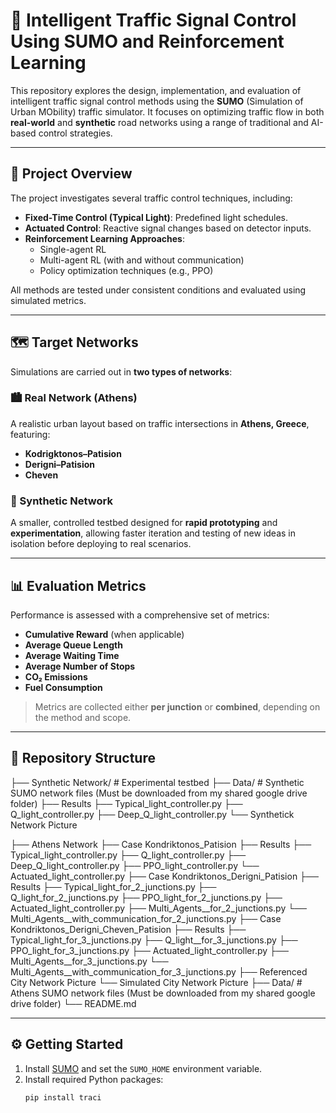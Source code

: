 # 🚦 Intelligent Traffic Signal Control Using SUMO and Reinforcement Learning

This repository explores the design, implementation, and evaluation of intelligent traffic signal control methods using the **SUMO** (Simulation of Urban MObility) traffic simulator. It focuses on optimizing traffic flow in both **real-world** and **synthetic** road networks using a range of traditional and AI-based control strategies.

---

## 📌 Project Overview

The project investigates several traffic control techniques, including:

- **Fixed-Time Control (Typical Light)**: Predefined light schedules.
- **Actuated Control**: Reactive signal changes based on detector inputs.
- **Reinforcement Learning Approaches**:
  - Single-agent RL
  - Multi-agent RL (with and without communication)
  - Policy optimization techniques (e.g., PPO)

All methods are tested under consistent conditions and evaluated using simulated metrics.

---

## 🗺️ Target Networks

Simulations are carried out in **two types of networks**:

### 🏙 Real Network (Athens)
A realistic urban layout based on traffic intersections in **Athens, Greece**, featuring:

- **Kodrigktonos–Patision**
- **Derigni–Patision**
- **Cheven**

### 🧪 Synthetic Network
A smaller, controlled testbed designed for **rapid prototyping** and **experimentation**, allowing faster iteration and testing of new ideas in isolation before deploying to real scenarios.

---

## 📊 Evaluation Metrics

Performance is assessed with a comprehensive set of metrics:

- **Cumulative Reward** (when applicable)
- **Average Queue Length**
- **Average Waiting Time**
- **Average Number of Stops**
- **CO₂ Emissions**
- **Fuel Consumption**

> Metrics are collected either **per junction** or **combined**, depending on the method and scope.

---

## 📁 Repository Structure

├── Synthetic Network/ # Experimental testbed
    ├── Data/ # Synthetic SUMO network files (Must be downloaded from my shared google drive folder)
    ├── Results
    ├── Typical_light_controller.py
    ├── Q_light_controller.py
    ├── Deep_Q_light_controller.py
    └── Synthetick Network Picture
    
├── Athens Network
    ├── Case Kondriktonos_Patision
        ├── Results
        ├── Typical_light_controller.py
        ├── Q_light_controller.py
        ├── Deep_Q_light_controller.py
        ├── PPO_light_controller.py
        └── Actuated_light_controller.py
    ├── Case Kondriktonos_Derigni_Patision
        ├── Results
        ├── Typical_light_for_2_junctions.py
        ├── Q_light_for_2_junctions.py
        ├── PPO_light_for_2_junctions.py
        ├── Actuated_light_controller.py
        ├── Multi_Agents__for_2_junctions.py
        └── Multi_Agents__with_communication_for_2_junctions.py
    ├── Case Kondriktonos_Derigni_Cheven_Patision
        ├── Results
        ├── Typical_light_for_3_junctions.py
        ├── Q_light__for_3_junctions.py
        ├── PPO_light_for_3_junctions.py
        ├── Actuated_light_controller.py
        ├── Multi_Agents__for_3_junctions.py
        └── Multi_Agents__with_communication_for_3_junctions.py
    ├── Referenced City Network Picture
    └── Simulated City Network Picture
├── Data/ # Athens SUMO network files (Must be downloaded from my shared google drive folder)
└── README.md

---

## ⚙️ Getting Started

1. Install [SUMO](https://sumo.dlr.de/docs/Downloads.html) and set the `SUMO_HOME` environment variable.
2. Install required Python packages:
   ```bash
   pip install traci
